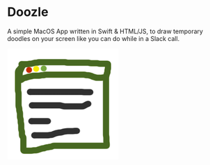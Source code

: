 # Doozle
A simple MacOS App written in Swift & HTML/JS, to draw temporary doodles on your screen like you can do while in a Slack call.

![doozle](doozle.png)



